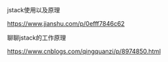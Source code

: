 jstack使用以及原理

<https://www.jianshu.com/p/0efff7846c62>


聊聊jstack的工作原理

<https://www.cnblogs.com/qingquanzi/p/8974850.html>